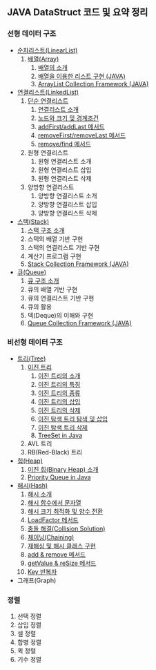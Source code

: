 ## JAVA DataStruct 코드 및 요약 정리

### 선형 데이터 구조

-   [순차리스트(LinearList)](https://github.com/yonghwankim-dev/DataStruct/tree/main/ArrayList)
    1.  [배열(Array)](https://github.com/yonghwankim-dev/DataStruct/tree/main/ArrayList)
        1.  [배열의 소개](https://yonghwankim-dev.tistory.com/101?category=974118)
        2.  [배열을 이용한 리스트 구현 (JAVA)](https://yonghwankim-dev.tistory.com/102?category=974118)
        3.  [ArrayList Collection Framework (JAVA)](https://yonghwankim-dev.tistory.com/103?category=974118)
-   [연결리스트(LinkedList)](https://github.com/yonghwankim-dev/DataStruct/tree/main/LinkedList)
    1.  [단순 연결리스트](https://github.com/yonghwankim-dev/DataStruct/tree/main/LinkedList/Implement)
        1.  [연결리스트 소개](https://yonghwankim-dev.tistory.com/105?category=974118)
        2.  [노드와 크기 및 경계조건](https://yonghwankim-dev.tistory.com/106?category=974118)
        3.  [addFirst/addLast 메서드](https://yonghwankim-dev.tistory.com/107?category=974118)
        4.  [removeFirst/removeLast 메서드](https://yonghwankim-dev.tistory.com/181?category=974118)
        5.  [remove/find 메서드]()
    2.  원형 연결리스트
        1.  원형 연결리스트 소개
        2.  원형 연결리스트 삽입
        3.  원형 연결리스트 삭제
    3.  양방향 연결리스트
        1.  양방향 연결리스트 소개
        2.  양방향 연결리스트 삽입
        3.  양방향 연결리스트 삭제
-   [스택(Stack)](https://github.com/yonghwankim-dev/DataStruct/tree/main/Stack)
    1.  [스택 구조 소개](https://yonghwankim-dev.tistory.com/108?category=974118)
    2.  스택의 배열 기반 구현
    3.  스택의 연결리스트 기반 구현
    4.  계산기 프로그램 구현
    5.  [Stack Collection Framework (JAVA)](https://yonghwankim-dev.tistory.com/109?category=974118)
-   [큐(Queue)](https://github.com/yonghwankim-dev/DataStruct/tree/main/Queue)
    1.  [큐 구조 소개](https://yonghwankim-dev.tistory.com/110?category=974118)
    2.  큐의 배열 기반 구현
    3.  큐의 연결리스트 기반 구현
    4.  큐의 활용
    5.  덱(Deque)의 이해와 구현
    6.  [Queue Collection Framework (JAVA)](https://yonghwankim-dev.tistory.com/111?category=974118)

### 비선형 데이터 구조

-   [트리(Tree)](https://github.com/yonghwankim-dev/DataStruct/tree/main/Tree)
    1.  [이진 트리](https://github.com/yonghwankim-dev/DataStruct/tree/main/Tree/BT/Implement)
        1.  [이진 트리의 소개](https://yonghwankim-dev.tistory.com/115?category=974118)
        2.  [이진 트리의 특징](https://yonghwankim-dev.tistory.com/117?category=974118)
        3.  [이진 트리의 종류](https://yonghwankim-dev.tistory.com/116?category=974118)
        4.  [이진 트리의 삽입](https://yonghwankim-dev.tistory.com/118?category=974118)
        5.  [이진 트리의 삭제](https://yonghwankim-dev.tistory.com/119?category=974118)
        6.  [이진 탐색 트리 탐색 및 삽입](https://yonghwankim-dev.tistory.com/120?category=974118)
        7.  [이진 탐색 트리 삭제](https://yonghwankim-dev.tistory.com/121?category=974118)
        8.  [TreeSet in Java](https://yonghwankim-dev.tistory.com/122?category=974118)
    2.  AVL 트리
    3.  RB(Red-Black) 트리
-   [힙(Heap)](https://github.com/yonghwankim-dev/DataStruct/tree/main/Heap)
    1.  [이진 힙(Binary Heap) 소개](https://yonghwankim-dev.tistory.com/123?category=974118)
    2.  [Priority Queue in Java](https://yonghwankim-dev.tistory.com/124?category=974118)
-   [해시(Hash)](https://github.com/yonghwankim-dev/DataStruct/tree/main/Hash/Implements)
    1. [해시 소개](https://yonghwankim-dev.tistory.com/171?category=974118)
    2. [해시 함수에서 문자열](https://yonghwankim-dev.tistory.com/172?category=974118)
    3. [해시 크기 최적화 및 양수 전환](https://yonghwankim-dev.tistory.com/173?category=974118)
    4. [LoadFactor 메서드](https://yonghwankim-dev.tistory.com/174?category=974118)
    5. [충돌 해결(Collision Solution)](https://yonghwankim-dev.tistory.com/175?category=974118)
    6. [체이닝(Chaining)](https://yonghwankim-dev.tistory.com/176?category=974118)
    7. [재해싱 및 해시 클래스 구현](https://yonghwankim-dev.tistory.com/177?category=974118)
    8. [add & remove 메서드](https://yonghwankim-dev.tistory.com/178?category=974118)
    9. [getValue & reSize 메서드](https://yonghwankim-dev.tistory.com/179?category=974118)
    10. [Key 반복자](https://yonghwankim-dev.tistory.com/180?category=974118)
-   그래프(Graph)

### 정렬

1.  선택 정렬
2.  삽입 정렬
3.  셀 정렬
4.  합병 정렬
5.  퀵 정렬
6.  기수 정렬
